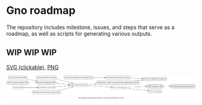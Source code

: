 # Gno roadmap

The repository includes milestone, issues, and steps that serve as a roadmap, as well as scripts for generating various outputs.

## WIP WIP WIP

[SVG (clickable)](https://raw.githubusercontent.com/gnolang/roadmap/generate/output/roadmap.svg),
[PNG](https://raw.githubusercontent.com/gnolang/roadmap/generate/output/roadmap.png)

![roadmap.png](https://raw.githubusercontent.com/gnolang/roadmap/generate/output/roadmap.png)

<!-- ![roadmap.svg](https://raw.githubusercontent.com/gnolang/roadmap/generate/output/roadmap.svg?sanitize=true) -->
